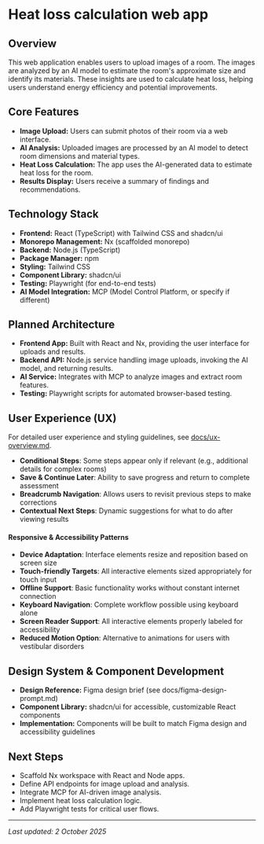# Heat loss calculation web app

## Overview
This web application enables users to upload images of a room. The images are analyzed by an AI model to estimate the room's approximate size and identify its materials. These insights are used to calculate heat loss, helping users understand energy efficiency and potential improvements.

## Core Features
- **Image Upload:** Users can submit photos of their room via a web interface.
- **AI Analysis:** Uploaded images are processed by an AI model to detect room dimensions and material types.
- **Heat Loss Calculation:** The app uses the AI-generated data to estimate heat loss for the room.
- **Results Display:** Users receive a summary of findings and recommendations.

## Technology Stack
- **Frontend:** React (TypeScript) with Tailwind CSS and shadcn/ui
- **Monorepo Management:** Nx (scaffolded monorepo)
- **Backend:** Node.js (TypeScript)
- **Package Manager:** npm
- **Styling:** Tailwind CSS
- **Component Library:** shadcn/ui
- **Testing:** Playwright (for end-to-end tests)
- **AI Model Integration:** MCP (Model Control Platform, or specify if different)

## Planned Architecture
- **Frontend App:** Built with React and Nx, providing the user interface for uploads and results.
- **Backend API:** Node.js service handling image uploads, invoking the AI model, and returning results.
- **AI Service:** Integrates with MCP to analyze images and extract room features.
- **Testing:** Playwright scripts for automated browser-based testing.

## User Experience (UX)

For detailed user experience and styling guidelines, see [docs/ux-overview.md](./ux-overview.md).
- **Conditional Steps**: Some steps appear only if relevant (e.g., additional details for complex rooms)
- **Save & Continue Later**: Ability to save progress and return to complete assessment
- **Breadcrumb Navigation**: Allows users to revisit previous steps to make corrections
- **Contextual Next Steps**: Dynamic suggestions for what to do after viewing results

#### Responsive & Accessibility Patterns
- **Device Adaptation**: Interface elements resize and reposition based on screen size
- **Touch-friendly Targets**: All interactive elements sized appropriately for touch input
- **Offline Support**: Basic functionality works without constant internet connection
- **Keyboard Navigation**: Complete workflow possible using keyboard alone
- **Screen Reader Support**: All interactive elements properly labeled for accessibility
- **Reduced Motion Option**: Alternative to animations for users with vestibular disorders

## Design System & Component Development
- **Design Reference:** Figma design brief (see docs/figma-design-prompt.md)
- **Component Library:** shadcn/ui for accessible, customizable React components
- **Implementation:** Components will be built to match Figma design and accessibility guidelines

## Next Steps
- Scaffold Nx workspace with React and Node apps.
- Define API endpoints for image upload and analysis.
- Integrate MCP for AI-driven image analysis.
- Implement heat loss calculation logic.
- Add Playwright tests for critical user flows.

---
_Last updated: 2 October 2025_